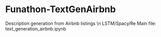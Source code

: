 # Funathon-TextGenAirbnb
Description generation from Airbnb listings
\n LSTM/Spacy/Re
Main file: text_generation_airbnb.ipynb

